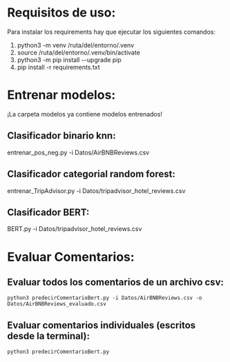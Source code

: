 # Requisitos de uso:
Para instalar los requirements hay que ejecutar los siguientes comandos:

1. python3 -m venv /ruta/del/entorno/.venv
2. source /ruta/del/entorno/.venv/bin/activate
3. python3 -m pip install --upgrade pip
4. pip install -r requirements.txt


# Entrenar modelos:


¡La carpeta modelos ya contiene modelos entrenados!
## Clasificador binario knn:


entrenar_pos_neg.py -i Datos/AirBNBReviews.csv

## Clasificador categorial random forest:


entrenar_TripAdvisor.py -i Datos/tripadvisor_hotel_reviews.csv

## Clasificador BERT:


BERT.py -i Datos/tripadvisor_hotel_reviews.csv

# Evaluar Comentarios:

## Evaluar todos los comentarios de un archivo csv:
    python3 predecirComentarioBert.py -i Datos/AirBNBReviews.csv -o Datos/AirBNBReviews_evaluado.csv  

## Evaluar comentarios individuales (escritos desde la terminal):
    python3 predecirComentarioBert.py
